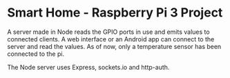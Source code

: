 # Smart Home - Raspberry Pi 3 Project

A server made in Node reads the GPIO ports in use and emits values to connected clients. A web interface or an Android app can connect to the server and read the values. As of now, only a temperature sensor has been connected to the pi.

The Node server uses Express, sockets.io and http-auth.
